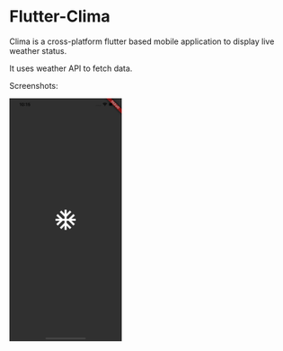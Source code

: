 # Flutter-Clima

Clima is a cross-platform flutter based mobile application to display live weather status.

It uses weather API to fetch data.

Screenshots: 

<img src="https://github.com/BendingLight/Flutter-Clima/blob/master/lib/screenshots/Clima_home.png" width="200">
